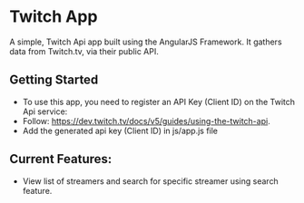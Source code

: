 # Twitch App

A simple, Twitch Api app built using the AngularJS Framework. It gathers data from Twitch.tv, via their public API.

## Getting Started 

 * To use this app, you need to register an API Key (Client ID) on the Twitch Api service: 
 * Follow: https://dev.twitch.tv/docs/v5/guides/using-the-twitch-api.
 * Add the generated api key (Client ID) in js/app.js file 

## Current Features:
 * View list of streamers and search for specific streamer using search feature.
